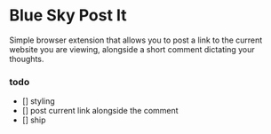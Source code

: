 # Blue Sky Post It

Simple browser extension that allows you to post a link to the current website you are viewing, alongside a short comment dictating your thoughts.

### todo

- [] styling
- [] post current link alongside the comment
- [] ship
